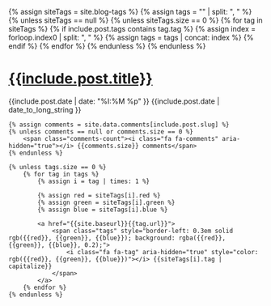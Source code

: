 {% assign siteTags = site.blog-tags %}
{% assign tags = "" | split: ", " %}
{% unless siteTags == null %}
    {% unless siteTags.size == 0 %}
        {% for tag in siteTags %}
            {% if include.post.tags contains tag.tag %}
                {% assign index = forloop.index0 | split: ", " %}
                {% assign tags = tags | concat: index %}
            {% endif %}
        {% endfor %}
    {% endunless %}
{% endunless %}

<!--
<a href="{{post.url}}">
    {% unless tags.size == 0 %}
        {% assign red = 0 %}
        {% assign green = 0 %}
        {% assign blue = 0 %}
    
        {% for tag in tags %}
            {% assign i = tag | times: 1 %}
            
            {% assign red = red | plus: siteTags[i].red %}
            {% assign green = green | plus: siteTags[i].green %}
            {% assign blue = blue | plus: siteTags[i].blue %}
        {% endfor %}
        
        {% assign red = red | divided_by: tags.size %}
        {% assign green = green | divided_by: tags.size %}
        {% assign blue = blue | divided_by: tags.size %}
    {% endunless %}
    
    <div class="cover snippet" {% unless tags.size == 0 %}style="border-left: 0.3em solid rgb({{red}}, {{green}}, {{blue}}); background: rgba({{red}}, {{green}}, {{blue}}, 0.4);"{% endunless %}>
        {% highlight none %}{{include.post.snippet}}{% endhighlight %}
    </div>
</a>
-->

<a href="{{include.post.url}}">
    <h1>
        {{include.post.title}} 
    </h1>
</a>
<div class="div"></div>

<p class="details">
    <span class="time"><i class="fa fa-clock-o" aria-hidden="true"></i> {{include.post.date | date: "%I:%M %p" }}</span>
    <span class="date"><i class="fa fa-calendar" aria-hidden="true"></i> {{include.post.date | date_to_long_string }}</span>
    
    {% assign comments = site.data.comments[include.post.slug] %}
    {% unless comments == null or comments.size == 0 %}
        <span class="comments-count"><i class="fa fa-comments" aria-hidden="true"></i> {{comments.size}} comments</span>
    {% endunless %}
    
    {% unless tags.size == 0 %}
        {% for tag in tags %}
            {% assign i = tag | times: 1 %}
            
            {% assign red = siteTags[i].red %}
            {% assign green = siteTags[i].green %}
            {% assign blue = siteTags[i].blue %}
            
            <a href="{{site.baseurl}}{{tag.url}}">
                <span class="tags" style="border-left: 0.3em solid rgb({{red}}, {{green}}, {{blue}}); background: rgba({{red}}, {{green}}, {{blue}}, 0.2);">
                    <i class="fa fa-tag" aria-hidden="true" style="color: rgb({{red}}, {{green}}, {{blue}})"></i> {{siteTags[i].tag | capitalize}}
                </span>
            </a>
        {% endfor %}
    {% endunless %}
</p>